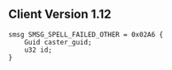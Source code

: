 ## Client Version 1.12

```rust,ignore
smsg SMSG_SPELL_FAILED_OTHER = 0x02A6 {
    Guid caster_guid;    
    u32 id;    
}

```
